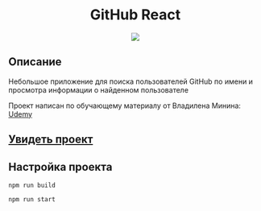 <h1 align="center">GitHub React</h1>
<p align="center">
  <img src="https://img.shields.io/badge/made%20by-opv1-blue.svg">
</p>

## Описание

Небольшое приложение для поиска пользователей GitHub по имени и просмотра информации о найденном пользователе

Проект написан по обучающему материалу от Владилена Минина:
[Udemy](https://www.udemy.com/course/react-2020-complete-guide/)

## [Увидеть проект](https://opv1.github.io/github-app-vm-react/)

## Настройка проекта

```
npm run build
```

```
npm run start
```
